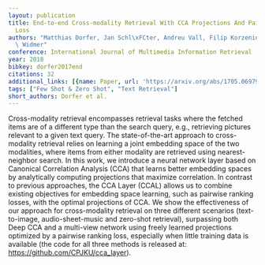 ```yaml
---
layout: publication
title: End-to-end Cross-modality Retrieval With CCA Projections And Pairwise Ranking
  Loss
authors: "Matthias Dorfer, Jan Schl\xFCter, Andreu Vall, Filip Korzeniowski, Gerhard\
  \ Widmer"
conference: International Journal of Multimedia Information Retrieval
year: 2018
bibkey: dorfer2017end
citations: 32
additional_links: [{name: Paper, url: 'https://arxiv.org/abs/1705.06979'}]
tags: ["Few Shot & Zero Shot", "Text Retrieval"]
short_authors: Dorfer et al.
---
```

Cross-modality retrieval encompasses retrieval tasks where the fetched items
are of a different type than the search query, e.g., retrieving pictures
relevant to a given text query. The state-of-the-art approach to cross-modality
retrieval relies on learning a joint embedding space of the two modalities,
where items from either modality are retrieved using nearest-neighbor search.
In this work, we introduce a neural network layer based on Canonical
Correlation Analysis (CCA) that learns better embedding spaces by analytically
computing projections that maximize correlation. In contrast to previous
approaches, the CCA Layer (CCAL) allows us to combine existing objectives for
embedding space learning, such as pairwise ranking losses, with the optimal
projections of CCA. We show the effectiveness of our approach for
cross-modality retrieval on three different scenarios (text-to-image,
audio-sheet-music and zero-shot retrieval), surpassing both Deep CCA and a
multi-view network using freely learned projections optimized by a pairwise
ranking loss, especially when little training data is available (the code for
all three methods is released at: https://github.com/CPJKU/cca_layer).